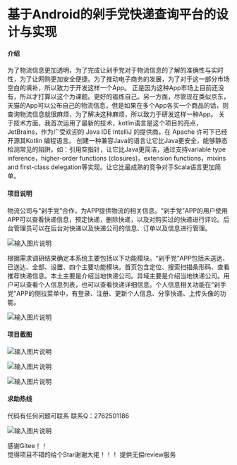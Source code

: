 # 基于Android的剁手党快递查询平台的设计与实现


#### 介绍
为了物流信息更加透明，为了完成让剁手党对于物流信息的了解的准确性与实时性，为了让网购更加安全便捷。为了推动电子商务的发展，为了对于这一部分市场空白的填补，所以致力于开发这样一个App。
正是因为这种App市场上目前还没有，所以才打算以这个为课题。更好的锻炼自己。另一方面，尽管现在类似京东，天猫的App可以公布自己的物流信息，但是如果在多个App各买一个商品的话，则查询物流信息就很麻烦，为了解决这种麻烦，所以致力于研发这样一种App。
关于技术方面，我首次运用了最新的技术，kotlin语言是这个项目的亮点，JetBrains，作为广受欢迎的 Java IDE IntelliJ 的提供商，在 Apache 许可下已经开源其Kotlin 编程语言。
创建一种兼容Java的语言让它比Java更安全，能够静态检测常见的陷阱。如：引用空指针，让它比Java更简洁，通过支持variable type inference，higher-order functions (closures)，extension functions，mixins and first-class delegation等实现。让它比最成熟的竞争对手Scala语言更加简单。


#### 项目说明
物流公司与“剁手党”合作，为APP提供物流的相关信息。“剁手党”APP的用户使用APP可以查看快递信息，预定快递，删除快递，以及对购买过的快递进行评论。后台管理员可以在后台对快递以及快递公司的信息、订单以及信息进行管理。

![输入图片说明](https://images.gitee.com/uploads/images/2021/0201/230116_0e85941e_8639279.png "屏幕截图.png")

根据需求调研结果确定本系统主要包括以下功能模块。“剁手党”APP包括未送达、已送达、全部、设置、四个主要功能模块。首页包含定位、搜索扫描条形码、查看推荐快递信息。本土主要是介绍当地快递公司。异域主要是介绍当地快递公司。用户可以查看个人信息列表，也可以查看快递详细信息。个人信息相关功能在“剁手党”APP的侧拉菜单中，有登录、注册、更新个人信息、分享快递、上传头像的功能。

![输入图片说明](https://images.gitee.com/uploads/images/2021/0201/230132_b7987d53_8639279.png "屏幕截图.png")



#### 项目截图
![输入图片说明](https://images.gitee.com/uploads/images/2021/0201/230143_66a0ac28_8639279.png "屏幕截图.png")

![输入图片说明](https://images.gitee.com/uploads/images/2021/0201/230150_4bf6d307_8639279.png "屏幕截图.png")

![输入图片说明](https://images.gitee.com/uploads/images/2021/0201/230218_3660025e_8639279.png "屏幕截图.png")

#### 求助热线


代码有任何问题可联系
联系Q：2762501186

                            
![输入图片说明](https://images.gitee.com/uploads/images/2020/1119/003728_cd598bb9_4865385.jpeg "微信.jpg")           

感谢Gitee！！  
觉得项目不错的给个Star谢谢大佬！！！
提供无偿review服务
